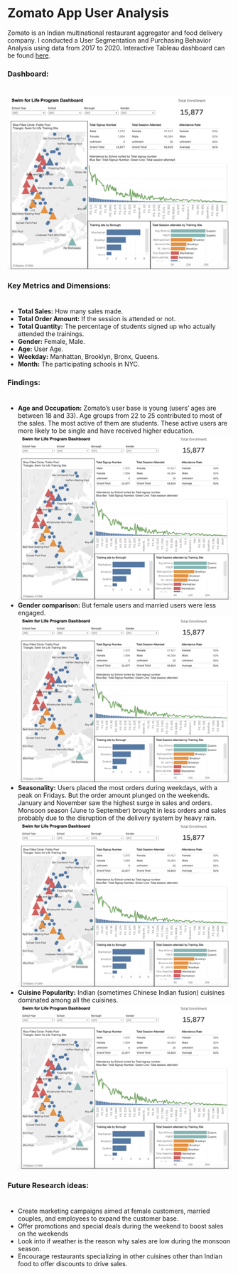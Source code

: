 # Zomato App User Analysis

Zomato is an Indian multinational restaurant aggregator and food delivery company. I conducted a User Segmentation and Purchasing Behavior Analysis using data from 2017 to 2020. Interactive Tableau dashboard can be found [here](https://drive.google.com/file/d/154c09gO-8WQbQjvOvaSoOuDUcLTevvq7/view?usp=sharing).


### Dashboard:
#
![Alt text](https://github.com/Szhmw/My_Data_Projects/blob/6da5034f8a3292cacf5716a4fe6dc5268cf03688/NYC%20Swim%20for%20Life%20Program%20Analysis/dashboard.png)

### Key Metrics and Dimensions:
#
- **Total Sales:** How many sales made.
- **Total Order Amount:** If the session is attended or not.
- **Total Quantity:** The percentage of students signed up who actually attended the trainings.
- **Gender:** Female, Male.
- **Age:** User Age.
- **Weekday:** Manhattan, Brooklyn, Bronx, Queens.
- **Month:** The participating schools in NYC.

### Findings:
#
- **Age and Occupation:** Zomato’s user base is young (users’ ages are between 18 and 33). 
Age groups from 22 to 25 contributed to most of the sales. The most active of them are students. These active users are more likely to be single and have received higher education.
![Alt text](https://github.com/Szhmw/My_Data_Projects/blob/6da5034f8a3292cacf5716a4fe6dc5268cf03688/NYC%20Swim%20for%20Life%20Program%20Analysis/dashboard.png)
- **Gender comparison:** But female users and married users were less engaged.
![Alt text](https://github.com/Szhmw/My_Data_Projects/blob/6da5034f8a3292cacf5716a4fe6dc5268cf03688/NYC%20Swim%20for%20Life%20Program%20Analysis/dashboard.png)
- **Seasonality:** Users placed the most orders during weekdays, with a peak on Fridays. But the order amount plunged on the weekends. 
January and November saw the highest surge in sales and orders. Monsoon season (June to September) brought in less orders and sales probably due to the disruption of the delivery system by heavy rain.
![Alt text](https://github.com/Szhmw/My_Data_Projects/blob/6da5034f8a3292cacf5716a4fe6dc5268cf03688/NYC%20Swim%20for%20Life%20Program%20Analysis/dashboard.png)
- **Cuisine Popularity:** Indian (sometimes Chinese Indian fusion) cuisines dominated among all the cuisines.
![Alt text](https://github.com/Szhmw/My_Data_Projects/blob/6da5034f8a3292cacf5716a4fe6dc5268cf03688/NYC%20Swim%20for%20Life%20Program%20Analysis/dashboard.png)
### Future Research ideas:
#
- Create marketing campaigns aimed at female customers, married couples, and employees to expand the customer base.
- Offer promotions and special deals during the weekend to boost sales on the weekends
- Look into if weather is the reason why sales are low during the monsoon season.
- Encourage restaurants specializing in other cuisines other than Indian food to offer discounts to drive sales.


